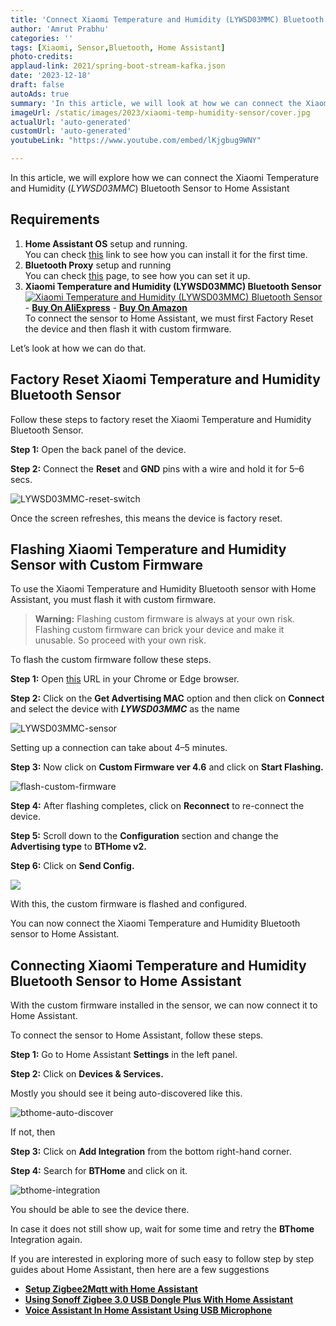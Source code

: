 ```yaml
---
title: 'Connect Xiaomi Temperature and Humidity (LYWSD03MMC) Bluetooth Sensor to Home Assistant'
author: 'Amrut Prabhu'
categories: ''
tags: [Xiaomi, Sensor,Bluetooth, Home Assistant]
photo-credits:
applaud-link: 2021/spring-boot-stream-kafka.json
date: '2023-12-18'
draft: false
autoAds: true
summary: 'In this article, we will look at how we can connect the Xiaomi Temperature and Humidity (LYWSD03MMC) Bluetooth Sensor to Home Assistant'
imageUrl: /static/images/2023/xiaomi-temp-humidity-sensor/cover.jpg
actualUrl: 'auto-generated'
customUrl: 'auto-generated'
youtubeLink: "https://www.youtube.com/embed/lKjgbug9WNY"

---
```



In this article, we will explore how we can connect the Xiaomi Temperature and Humidity (_LYWSD03MMC_) Bluetooth Sensor to Home Assistant

<TOCInline toc={props.toc} asDisclosure />  

## Requirements

1.  **Home Assistant OS** setup and running.  
    You can check [this](https://smarthomecircle.com/how-to-connect-wifi-to-home-assistant-on-startup) link to see how you can install it for the first time.
2.  **Bluetooth Proxy** setup and running  
    You can check [this](https://smarthomecircle.com/connect-bluetooth-devices-to-home-assistant-with-bluetooth-proxy) page, to see how you can set it up.
3. **Xiaomi Temperature and Humidity (LYWSD03MMC) Bluetooth Sensor**
    [![Xiaomi Temperature and Humidity (LYWSD03MMC) Bluetooth Sensor](/static/images/2023/xiaomi-temp-humidity-sensor/xiaomi-temp-humidity-sensor.png)](https://s.click.aliexpress.com/e/_DkrUrzT)
        -   [**Buy On AliExpress**](https://s.click.aliexpress.com/e/_DkrUrzT)
        -   [**Buy On Amazon**](https://amzn.to/480BKEO)
      <br/> 
To connect the sensor to Home Assistant, we must first Factory Reset the device and then flash it with custom firmware.

Let’s look at how we can do that.

## Factory Reset Xiaomi Temperature and Humidity Bluetooth Sensor

Follow these steps to factory reset the Xiaomi Temperature and Humidity Bluetooth Sensor.

**Step 1:** Open the back panel of the device.

**Step 2:** Connect the **Reset** and **GND** pins with a wire and hold it for 5–6 secs.

![LYWSD03MMC-reset-switch](/static/images/2023/xiaomi-temp-humidity-sensor/LYWSD03MMC-reset-switch.webp)

Once the screen refreshes, this means the device is factory reset.

## Flashing Xiaomi Temperature and Humidity Sensor with Custom Firmware

To use the Xiaomi Temperature and Humidity Bluetooth sensor with Home Assistant, you must flash it with custom firmware.

> **Warning:** Flashing custom firmware is always at your own risk. Flashing custom firmware can brick your device and make it unusable. So proceed with your own risk.

To flash the custom firmware follow these steps.

**Step 1:** Open [this](https://pvvx.github.io/ATC_MiThermometer/TelinkMiFlasher.html) URL in your Chrome or Edge browser.

**Step 2:** Click on the **Get Advertising MAC** option and then click on **Connect** and select the device with **_LYWSD03MMC_** as the name

![LYWSD03MMC-sensor](/static/images/2023/xiaomi-temp-humidity-sensor/LYWSD03MMC-sensor.webp)

Setting up a connection can take about 4–5 minutes.

**Step 3:** Now click on **Custom Firmware ver 4.6** and click on **Start Flashing.**

![flash-custom-firmware](/static/images/2023/xiaomi-temp-humidity-sensor/flash-custom-firmware.webp)

**Step 4:** After flashing completes, click on **Reconnect** to re-connect the device.

**Step 5:** Scroll down to the **Configuration** section and change the **Advertising type** to **BTHome v2.**

**Step 6:** Click on **Send Config.**

![](/static/images/2023/xiaomi-temp-humidity-sensor/set-config.webp)

With this, the custom firmware is flashed and configured.

You can now connect the Xiaomi Temperature and Humidity Bluetooth sensor to Home Assistant.

## Connecting Xiaomi Temperature and Humidity Bluetooth Sensor to Home Assistant

With the custom firmware installed in the sensor, we can now connect it to Home Assistant.

To connect the sensor to Home Assistant, follow these steps.

**Step 1:** Go to Home Assistant **Settings** in the left panel.

**Step 2:** Click on **Devices & Services.**

Mostly you should see it being auto-discovered like this.

![bthome-auto-discover](/static/images/2023/xiaomi-temp-humidity-sensor/bthome-auto-discover.webp)

If not, then

**Step 3:** Click on **Add Integration** from the bottom right-hand corner.

**Step 4:** Search for **BTHome** and click on it.

![bthome-integration](/static/images/2023/xiaomi-temp-humidity-sensor/bthome-integration.webp)

You should be able to see the device there.

In case it does not still show up, wait for some time and retry the **BThome** Integration again.

If you are interested in exploring more of such easy to follow step by step guides about Home Assistant, then here are a few suggestions

-   [**Setup Zigbee2Mqtt with Home Assistant**](https://smarthomecircle.com/install-zigbee2mqtt-with-home-assistant)
-   [**Using Sonoff Zigbee 3.0 USB Dongle Plus With Home Assistant**](https://smarthomecircle.com/connect-zigbee-device-using-sonoff-zigbee-3-dongle-plus-to-home-assistant)
-   [**Voice Assistant In Home Assistant Using USB Microphone**](https://smarthomecircle.com/setup-voice-assistant-with-home-assistant-using-docker-usb-microphone)